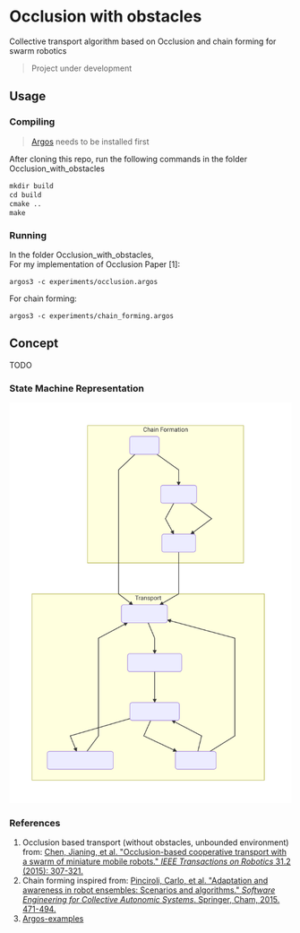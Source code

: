 # Occlusion with obstacles
Collective transport algorithm based on Occlusion and chain forming for swarm robotics
> Project under development
## Usage
### Compiling
>[Argos](https://github.com/ilpincy/argos3) needs to be installed first

After cloning this repo, run the following commands in the folder Occlusion_with_obstacles
```
mkdir build
cd build
cmake ..
make
```
### Running 
In the folder Occlusion_with_obstacles, <br>
For my implementation of Occlusion Paper [1]:
```
argos3 -c experiments/occlusion.argos
```
For chain forming:
```
argos3 -c experiments/chain_forming.argos
```

## Concept
TODO
### State Machine Representation
![State transition diagram](./mermaid-diagram.svg)

### References
1. Occlusion based transport (without obstacles, unbounded environment) from:
[Chen, Jianing, et al. "Occlusion-based cooperative transport with a swarm of miniature mobile robots." _IEEE Transactions on Robotics_ 31.2 (2015): 307-321.](http://ieeexplore.ieee.org/abstract/document/7055285/)
2. Chain forming inspired from: 
[Pinciroli, Carlo, et al. "Adaptation and awareness in robot ensembles: Scenarios and algorithms." _Software Engineering for Collective Autonomic Systems_. Springer, Cham, 2015. 471-494.](https://link.springer.com/chapter/10.1007/978-3-319-16310-9_15 )
3. [Argos-examples](https://github.com/ilpincy/argos3-examples)
